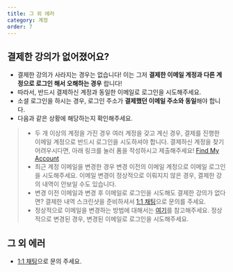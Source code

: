 ```yaml
---
title: 그 외 에러
category: 계정
order: 7
---
```


## 결제한 강의가 없어졌어요?

- 결제한 강의가 사라지는 경우는 없습니다! 이는 그저 **결제한 이메일 계정과 다른 계정으로 로그인 해서 오해하는 경우** 랍니다!
- 따라서, 반드시 결제하신 계정과 동일한 이메일로 로그인을 시도해주세요.
- 소셜 로그인을 하시는 경우, 로그인 주소가 **결제했던 이메일 주소와 동일**해야 합니다.
- 다음과 같은 상황에 해당하는지 확인해주세요.
> - 두 개 이상의 계정을 가진 경우
> 여러 계정을 갖고 계신 경우, 결제를 진행한 이메일 계정으로 반드시 로그인을 시도하셔야 합니다.
> 결제하신 계정을 찾기 어려우시다면, 아래 링크를 눌러 폼을 작성하시고 제출해주세요!
> [Find My Account](https://docs.google.com/forms/d/e/1FAIpQLSewaOZmyWnYN-hG9sQ8s-HiW73tP7xGj60pj9YRk1E5yTX00w/viewform)
> - 최근 계정 이메일을 변경한 경우
> 변경 이전의 이메일 계정으로 이메일 로그인을 시도해주세요.
> 이메일 변경이 정상적으로 이뤄지지 않은 경우, 결제한 강의 내역이 안보일 수도 있습니다.
> - 변경 이전 이메일과 변경 후 이메일로 로그인을 시도해도 결제한 강의가 없다면?
> 결제한 내역 스크린샷을 준비하셔서 [1:1 채팅](https://nomad-coders.channel.io)으로 문의를 주세요.
> - 정상적으로 이메일을 변경하는 방법에 대해서는 [여기](https://nomadcoders.co/faq/login/account-edit)를 참고해주세요.
> 정상적으로 변경된 경우, 변경된 이메일로 로그인을 시도해주세요.

## 그 외 에러
- [1:1 채팅](https://nomad-coders.channel.io)으로 문의 주세요.
